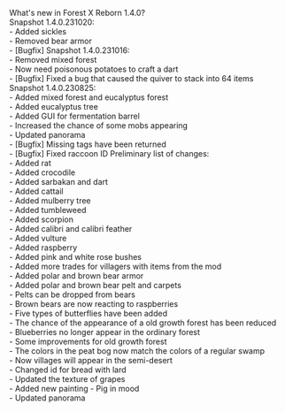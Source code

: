 What's new in Forest X Reborn 1.4.0?<br />
Snapshot 1.4.0.231020:
<br /> - Added sickles
<br /> - Removed bear armor
<br /> - [Bugfix]
Snapshot 1.4.0.231016:
<br /> - Removed mixed forest
<br /> - Now need poisonous potatoes to craft a dart
<br /> - [Bugfix] Fixed a bug that caused the quiver to stack into 64 items
Snapshot 1.4.0.230825:
<br /> - Added mixed forest and eucalyptus forest
<br /> - Added eucalyptus tree
<br /> - Added GUI for fermentation barrel
<br /> - Increased the chance of some mobs appearing
<br /> - Updated panorama
<br /> - [Bugfix] Missing tags have been returned
<br /> - [Bugfix] Fixed raccoon ID
Preliminary list of changes:
<br /> - Added rat
<br /> - Added crocodile
<br /> - Added sarbakan and dart
<br /> - Added cattail
<br /> - Added mulberry tree
<br /> - Added tumbleweed
<br /> - Added scorpion
<br /> - Added calibri and calibri feather
<br /> - Added vulture
<br /> - Added raspberry
<br /> - Added pink and white rose bushes
<br /> - Added more trades for villagers with items from the mod
<br /> - Added polar and brown bear armor
<br /> - Added polar and brown bear pelt and carpets
<br /> - Pelts can be dropped from bears
<br /> - Brown bears are now reacting to raspberries
<br /> - Five types of butterflies have been added
<br /> - The chance of the appearance of a old growth forest has been reduced
<br /> - Blueberries no longer appear in the ordinary forest
<br /> - Some improvements for old growth forest
<br /> - The colors in the peat bog now match the colors of a regular swamp
<br /> - Now villages will appear in the semi-desert
<br /> - Changed id for bread with lard
<br /> - Updated the texture of grapes
<br /> - Added new painting - Pig in mood
<br /> - Updated panorama